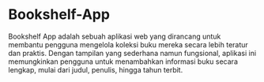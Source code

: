 # Bookshelf-App
Bookshelf App adalah sebuah aplikasi web yang dirancang untuk membantu pengguna mengelola koleksi buku mereka secara lebih teratur dan praktis. Dengan tampilan yang sederhana namun fungsional, aplikasi ini memungkinkan pengguna untuk menambahkan informasi buku secara lengkap, mulai dari judul, penulis, hingga tahun terbit.
